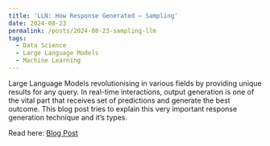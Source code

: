 ```yaml
---
title: 'LLN: How Response Generated – Sampling'
date: 2024-08-23
permalink: /posts/2024-08-23-sampling-llm
tags:
  - Data Science
  - Large Language Models
  - Machine Learning
---
```


Large Language Models revolutionising in various fields by providing unique results for any query. In real-time interactions, output generation is one of the vital part that receives set of predictions and generate the best outcome. This blog post tries to explain this very important response generation technique and it’s types. 

Read here: [Blog Post](
https://myresearchworks.wordpress.com/2024/08/23/llm-how-response-generated-sampling/)
